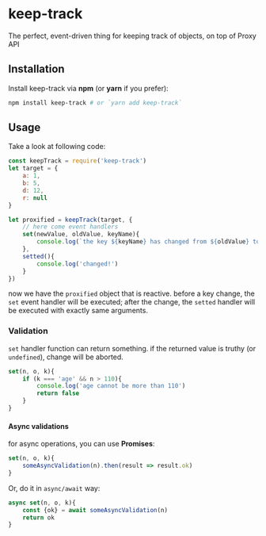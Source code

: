 # keep-track
The perfect, event-driven thing for keeping track of objects, on top of Proxy API
## Installation
Install keep-track via __npm__ (or __yarn__ if you prefer):
```sh
npm install keep-track # or `yarn add keep-track`
```
## Usage
Take a look at following code:
```javascript
const keepTrack = require('keep-track')
let target = {
	a: 1,
	b: 5,
	d: 12,
	r: null
}

let proxified = keepTrack(target, {
	// here come event handlers
	set(newValue, oldValue, keyName){
		console.log(`the key ${keyName} has changed from ${oldValue} to ${newValue}`)
	},
	setted(){
		console.log('changed!')
	}
})
```
now we have the `proxified` object that is reactive. before a key change, the `set` event handler will be executed; after the change, the `setted` handler will be executed with exactly same arguments.
### Validation
`set` handler function can return something. if the returned value is truthy (or `undefined`), change will be aborted.
```javascript
set(n, o, k){
	if (k === 'age' && n > 110){
		console.log('age cannot be more than 110')
		return false
	}
}
```
#### Async validations
for async operations, you can use __Promises__:
```javascript
set(n, o, k){
	someAsyncValidation(n).then(result => result.ok)
}
```
Or, do it in `async/await` way:
```javascript
async set(n, o, k){
	const {ok} = await someAsyncValidation(n)
	return ok
}
```
